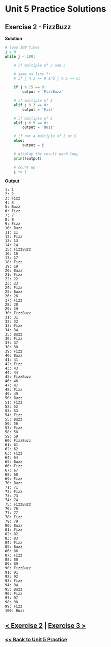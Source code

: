 # Unit 5 Practice Solutions

## Exercise 2 - FizzBuzz

**Solution**

```python
# loop 100 times
j = 0
while j < 100:

    # if multiple of 3 and 5

    # same as line 7:
    # if j % 3 == 0 and j % 5 == 0:

    if j % 15 == 0:
        output = 'FizzBuzz'

    # if multiple of 3
    elif j % 3 == 0:
        output = 'Fizz'

    # if multiple of 5
    elif j % 5 == 0:
        output = 'Buzz'

    # if not a multiple of 3 or 5
    else:
        output = j

    # display the result each loop
    print(output)

    # count up
    j += 1
```

**Output**

    1: 1
    2: 2
    3: Fizz
    4: 4
    5: Buzz
    6: Fizz
    7: 7
    8: 8
    9: Fizz
    10: Buzz
    11: 11
    12: Fizz
    13: 13
    14: 14
    15: FizzBuzz
    16: 16
    17: 17
    18: Fizz
    19: 19
    20: Buzz
    21: Fizz
    22: 22
    23: 23
    24: Fizz
    25: Buzz
    26: 26
    27: Fizz
    28: 28
    29: 29
    30: FizzBuzz
    31: 31
    32: 32
    33: Fizz
    34: 34
    35: Buzz
    36: Fizz
    37: 37
    38: 38
    39: Fizz
    40: Buzz
    41: 41
    42: Fizz
    43: 43
    44: 44
    45: FizzBuzz
    46: 46
    47: 47
    48: Fizz
    49: 49
    50: Buzz
    51: Fizz
    52: 52
    53: 53
    54: Fizz
    55: Buzz
    56: 56
    57: Fizz
    58: 58
    59: 59
    60: FizzBuzz
    61: 61
    62: 62
    63: Fizz
    64: 64
    65: Buzz
    66: Fizz
    67: 67
    68: 68
    69: Fizz
    70: Buzz
    71: 71
    72: Fizz
    73: 73
    74: 74
    75: FizzBuzz
    76: 76
    77: 77
    78: Fizz
    79: 79
    80: Buzz
    81: Fizz
    82: 82
    83: 83
    84: Fizz
    85: Buzz
    86: 86
    87: Fizz
    88: 88
    89: 89
    90: FizzBuzz
    91: 91
    92: 92
    93: Fizz
    94: 94
    95: Buzz
    96: Fizz
    97: 97
    98: 98
    99: Fizz
    100: Buzz

## [< Exercise 2](../exercise_1.md) | [Exercise 3 >](../exercise_3.md)

### [<< Back to Unit 5 Practice](/practice/unit_5/)